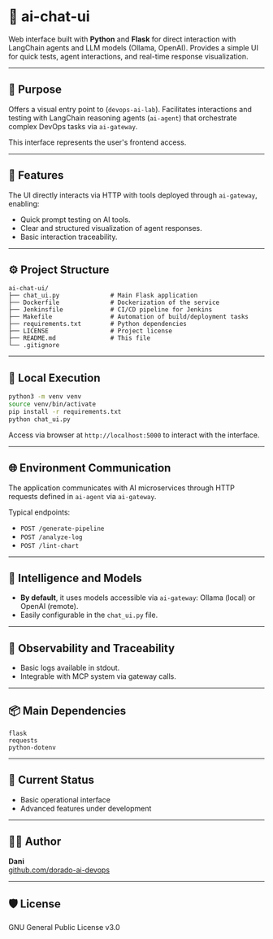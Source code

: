 # 🧠 ai-chat-ui

Web interface built with **Python** and **Flask** for direct interaction with LangChain agents and LLM models (Ollama, OpenAI).
Provides a simple UI for quick tests, agent interactions, and real-time response visualization.

---

## 🎯 Purpose

Offers a visual entry point to (`devops-ai-lab`).
Facilitates interactions and testing with LangChain reasoning agents (`ai-agent`) that orchestrate complex DevOps tasks via `ai-gateway`.

This interface represents the user's frontend access.

---

## 🔧 Features

The UI directly interacts via HTTP with tools deployed through `ai-gateway`, enabling:

- Quick prompt testing on AI tools.
- Clear and structured visualization of agent responses.
- Basic interaction traceability.

---

## ⚙️ Project Structure

```
ai-chat-ui/
├── chat_ui.py              # Main Flask application
├── Dockerfile              # Dockerization of the service
├── Jenkinsfile             # CI/CD pipeline for Jenkins
├── Makefile                # Automation of build/deployment tasks
├── requirements.txt        # Python dependencies
├── LICENSE                 # Project license
├── README.md               # This file
└── .gitignore
```

---

## 🚀 Local Execution

```bash
python3 -m venv venv
source venv/bin/activate
pip install -r requirements.txt
python chat_ui.py
```

Access via browser at `http://localhost:5000` to interact with the interface.

---

## 🌐 Environment Communication

The application communicates with AI microservices through HTTP requests defined in `ai-agent` via `ai-gateway`.

Typical endpoints:

- `POST /generate-pipeline`
- `POST /analyze-log`
- `POST /lint-chart`

---

## 🧠 Intelligence and Models

- **By default**, it uses models accessible via `ai-gateway`: Ollama (local) or OpenAI (remote).
- Easily configurable in the `chat_ui.py` file.

---

## 🔎 Observability and Traceability

- Basic logs available in stdout.
- Integrable with MCP system via gateway calls.

---

## 📦 Main Dependencies

```text
flask
requests
python-dotenv
```

---

## 📌 Current Status

- Basic operational interface
- Advanced features under development

---

## 👨‍💻 Author

**Dani**  
[github.com/dorado-ai-devops](https://github.com/dorado-ai-devops)

---

## 🛡 License

GNU General Public License v3.0

